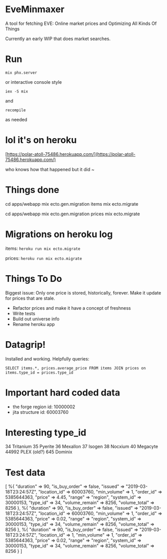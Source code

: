 # EveMinmaxer

A tool for fetching EVE: Online market prices and Optimizing All Kinds Of Things

Currently an early WIP that does market searches.

# Run

`mix phx.server`

or interactive console style

`iex -S mix`

and

`recompile`

 as needed

# lol it's on heroku

[https://polar-atoll-75486.herokuapp.com/](https://polar-atoll-75486.herokuapp.com/)

who knows how that happened but it did ~

# Things done

cd apps/webapp
mix ecto.gen.migration items
mix ecto.migrate

cd apps/webapp
mix ecto.gen.migration prices
mix ecto.migrate

# Migrations on heroku log

items:
`heroku run mix ecto.migrate`

prices:
`heroku run mix ecto.migrate`

# Things To Do

Biggest issue: Only one price is stored, historically, forever. Make it update for prices that are stale.

* Refactor prices and make it have a concept of freshness
* Write tests
* Build out universe info
* Rename heroku app

# Datagrip!

Installed and working. Helpfully queries:

`
SELECT items.*, prices.average_price FROM items
  JOIN prices on items.type_id = prices.type_id
`

# Important hard coded data

* the forge region id: 10000002
* jita structure id: 60003760

# Interesting type_id

34 Tritanium
35 Pyerite
36 Mexallon
37 Isogen
38 Nocxium
40 Megacyte
44992 PLEX (old?)
645 Dominix

# Test data

[
  %{
    "duration" => 90,
    "is_buy_order" => false,
    "issued" => "2019-03-18T23:24:57Z",
    "location_id" => 60003760,
    "min_volume" => 1,
    "order_id" => 5385644363,
    "price" => 4.45,
    "range" => "region",
    "system_id" => 30000153,
    "type_id" => 34,
    "volume_remain" => 8256,
    "volume_total" => 8256
  },
  %{
    "duration" => 90,
    "is_buy_order" => false,
    "issued" => "2019-03-18T23:24:57Z",
    "location_id" => 60003760,
    "min_volume" => 1,
    "order_id" => 5385644363,
    "price" => 0.02,
    "range" => "region",
    "system_id" => 30000153,
    "type_id" => 34,
    "volume_remain" => 8256,
    "volume_total" => 8256
  },
  %{
    "duration" => 90,
    "is_buy_order" => false,
    "issued" => "2019-03-18T23:24:57Z",
    "location_id" => 1,
    "min_volume" => 1,
    "order_id" => 5385644363,
    "price" => 0.02,
    "range" => "region",
    "system_id" => 30000153,
    "type_id" => 34,
    "volume_remain" => 8256,
    "volume_total" => 8256
  }
]
